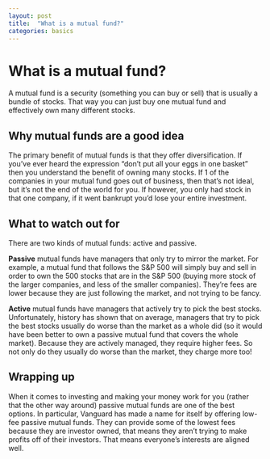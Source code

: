 ```yaml
---
layout: post
title:  "What is a mutual fund?"
categories: basics
---
```


# What is a mutual fund?

A mutual fund is a security (something you can buy or sell) that is usually a bundle of stocks. That way you can just buy one mutual fund and effectively own many different stocks.
 
## Why mutual funds are a good idea

The primary benefit of mutual funds is that they offer diversification. If you’ve ever heard the expression “don’t put all your eggs in one basket” then you understand the benefit of owning many stocks. If 1 of the companies in your mutual fund goes out of business, then that’s not ideal, but it’s not the end of the world for you. If however, you only had stock in that one company, if it went bankrupt you’d lose your entire investment.

## What to watch out for

There are two kinds of mutual funds: active and passive.

**Passive** mutual funds have managers that only try to mirror the market. For example, a mutual fund that follows the S&P 500 will simply buy and sell in order to own the 500 stocks that are in the S&P 500 (buying more stock of the larger companies, and less of the smaller companies). They’re fees are lower because they are just following the market, and not trying to be fancy.

**Active** mutual funds have managers that actively try to pick the best stocks. Unfortunately, history has shown that on average, managers that try to pick the best stocks usually do worse than the market as a whole did (so it would have been better to own a passive mutual fund that covers the whole market). Because they are actively managed, they require higher fees. So not only do they usually do worse than the market, they charge more too!

 
## Wrapping up

When it comes to investing and making your money work for you (rather that the other way around) passive mutual funds are one of the best options. In particular, Vanguard has made a name for itself by offering low-fee passive mutual funds. They can provide some of the lowest fees because they are investor owned, that means they aren’t trying to make profits off of their investors. That means everyone’s interests are aligned well.
